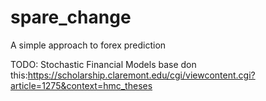 # spare_change
A simple approach to forex prediction 

TODO: Stochastic Financial Models base don this:https://scholarship.claremont.edu/cgi/viewcontent.cgi?article=1275&context=hmc_theses
